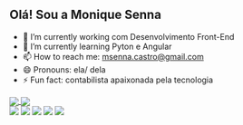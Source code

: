 ## Olá! Sou a Monique Senna

- 🔭 I’m currently working  com Desenvolvimento Front-End
- 🌱 I’m currently learning  Pyton e Angular
- 📫 How to reach me: msenna.castro@gmail.com
- 😄 Pronouns: ela/ dela
- ⚡ Fun fact: contabilista apaixonada pela tecnologia


 <a href="https://github.com/MoniqueSenna/github-readme-stats">
            <img align="center" src="https://github-readme-stats.vercel.app/api?username=MoniqueSenna&show_icons=true&theme=tokyonight"/>
        </a>
        <a href="https://github.com/MoniqueSenna/convoychat">
            <img align="center" src="[(https://github-readme-stats.vercel.app/api/top-langs/?username=MoniqueSenna&hide_progress=true)](https://github.com/MoniqueSenna/github-readme-stats)"/>
        </a>

<div width: 50px display: inline-block>
            <img src="https://img.shields.io/badge/Gmail-D14836?style=for-the-badge&logo=gmail&logoColor=white"/>
            <img src="https://img.shields.io/badge/WhatsApp-25D366?style=for-the-badge&logo=whatsapp&logoColor=white"/>
            <img src="https://img.shields.io/badge/Telegram-2CA5E0?style=for-the-badge&logo=telegram&logoColor=white"/>
            <img src="https://img.shields.io/badge/Discord-7289DA?style=for-the-badge&logo=discord&logoColor=white"/>
            <img src="https://img.shields.io/badge/LinkedIn-0077B5?style=for-the-badge&logo=linkedin&logoColor=white"/>
        </div>
